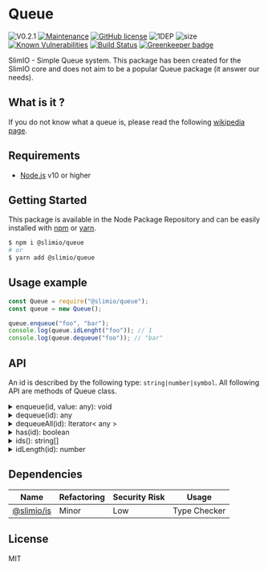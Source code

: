# Queue
![V0.2.1](https://img.shields.io/badge/dynamic/json.svg?url=https://raw.githubusercontent.com/SlimIO/Queue/master/package.json&query=$.version&label=Version)
[![Maintenance](https://img.shields.io/badge/Maintained%3F-yes-green.svg)](https://github.com/SlimIO/Queue/commit-activity)
[![GitHub license](https://img.shields.io/github/license/Naereen/StrapDown.js.svg)](https://github.com/SlimIO/Queue/blob/master/LICENSE)
![1DEP](https://img.shields.io/badge/Dependencies-1-yellow.svg)
![size](https://img.shields.io/bundlephobia/min/@slimio/queue.svg?style=flat)
[![Known Vulnerabilities](https://snyk.io/test/github/SlimIO/Queue/badge.svg?targetFile=package.json)](https://snyk.io/test/github/SlimIO/Queue?targetFile=package.json)
[![Build Status](https://travis-ci.com/SlimIO/Queue.svg?branch=master)](https://travis-ci.com/SlimIO/Queue) [![Greenkeeper badge](https://badges.greenkeeper.io/SlimIO/Queue.svg)](https://greenkeeper.io/)

SlimIO - Simple Queue system. This package has been created for the SlimIO core and does not aim to be a popular Queue package (it answer our needs).

## What is it ?
If you do not know what a queue is, please read the following [wikipedia page](https://en.wikipedia.org/wiki/Queue_(abstract_data_type)).

## Requirements
- [Node.js](https://nodejs.org/en/) v10 or higher

## Getting Started

This package is available in the Node Package Repository and can be easily installed with [npm](https://docs.npmjs.com/getting-started/what-is-npm) or [yarn](https://yarnpkg.com).

```bash
$ npm i @slimio/queue
# or
$ yarn add @slimio/queue
```

## Usage example

```js
const Queue = require("@slimio/queue");
const queue = new Queue();

queue.enqueue("foo", "bar");
console.log(queue.idLenght("foo")); // 1
console.log(queue.dequeue("foo")); // "bar"
```

## API
An id is described by the following type: `string|number|symbol`. All following API are methods of Queue class.

<details><summary>enqueue(id, value: any): void</summary>
<br />

Enqueue data in a given queue (identified by his id).
```js
const { deepStrictEqual } = require("assert");
const q = new Queue();
const sym = Symbol("foo");

q.enqueue(sym, 1);
q.enqueue(sym, 2);

const queueData = [...q.dequeueAll(sym)];
deepStrictEqual(queueData, [1, 2]);
```
</details>

<details><summary>dequeue(id): any</summary>
<br />

Dequeue the first data that was enqueued in the given queue id. A **null** value is returned when there is no data in the queue!
```js
const { strictEqual } = require("assert");
const q = new Queue();

q.enqueue(100, 1);
q.enqueue("foo", "bar");

strictEqual(q.dequeue(100), 1);
strictEqual(q.dequeue("foo"), "bar");
strictEqual(q.dequeue("foo"), null);
```
</details>

<details><summary>dequeueAll(id): Iterator< any ></summary>
<br />

Dequeue all data that was enqueued in the given queue id. The returned value is a JavaScript iterator, no data will be lost if the iterator is stoped.
```js
const { deepStrictEqual } = require("assert");
const q = new Queue();

q.enqueue("test", 1);
q.enqueue("test", 2);
q.enqueue("test", 3);

const queueData = [...q.dequeueAll(100)];
deepStrictEqual(queueData, [1, 2, 3]);
```
</details>

<details><summary>has(id): boolean</summary>
<br />

Check if a given queue id exist!
```js
const { strictEqual } = require("assert");
const q = new Queue();

q.enqueue("foo", null);

strictEqual(q.has("foo"), true);
strictEqual(q.has("fo"), false);
```
</details>

<details><summary>ids(): string[]</summary>
<br />

Get all registered queue ids.
```js
const { deepStrictEqual } = require("assert");
const q = new Queue();

q.enqueue(100, 1);
q.enqueue("foo", "bar");
q.enqueue("test", 20);

const ids = q.ids();
deepStrictEqual(ids, [100, "foo", "test"]);
```
</details>

<details><summary>idLength(id): number</summary>
<br />

Return the number of elements of a given queue id.
```js
const { strictEqual } = require("assert");
const q = new Queue();

q.enqueue("test", 20);
q.enqueue("test", 21);
q.enqueue("test", 22);

const len = queue.idLength("test");
strictEqual(len, 3);
```
</details>

## Dependencies

|Name|Refactoring|Security Risk|Usage|
|---|---|---|---|
|[@slimio/is](https://github.com/SlimIO/is#readme)|Minor|Low|Type Checker|


## License
MIT
